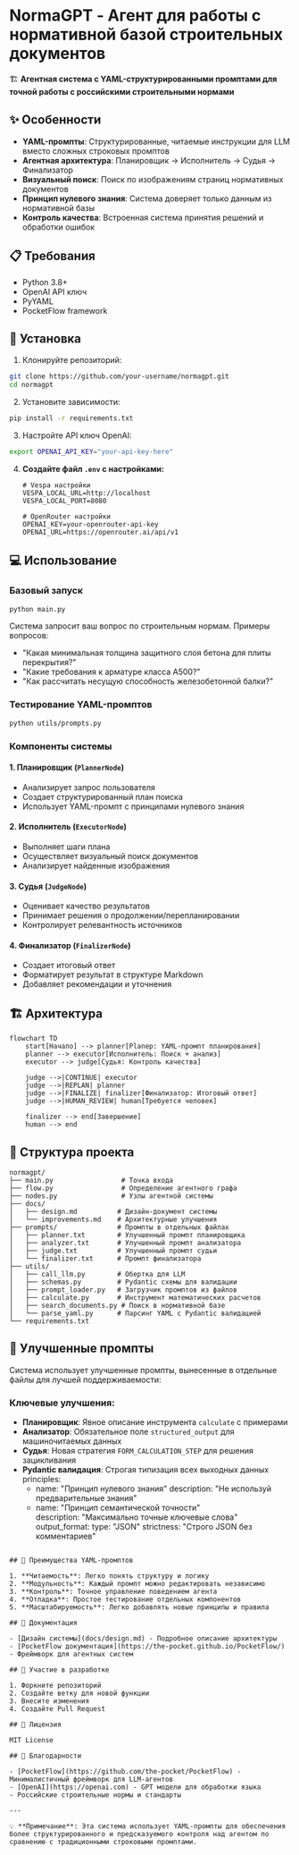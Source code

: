 # NormaGPT - Агент для работы с нормативной базой строительных документов

🏗️ **Агентная система с YAML-структурированными промптами для точной работы с российскими строительными нормами**

## ✨ Особенности

- **YAML-промпты**: Структурированные, читаемые инструкции для LLM вместо сложных строковых промптов
- **Агентная архитектура**: Планировщик → Исполнитель → Судья → Финализатор
- **Визуальный поиск**: Поиск по изображениям страниц нормативных документов
- **Принцип нулевого знания**: Система доверяет только данным из нормативной базы
- **Контроль качества**: Встроенная система принятия решений и обработки ошибок

## 📋 Требования

- Python 3.8+
- OpenAI API ключ
- PyYAML
- PocketFlow framework

## 🚀 Установка

1. Клонируйте репозиторий:
```bash
git clone https://github.com/your-username/normagpt.git
cd normagpt
```

2. Установите зависимости:
```bash
pip install -r requirements.txt
```

3. Настройте API ключ OpenAI:
```bash
export OPENAI_API_KEY="your-api-key-here"
```

4. **Создайте файл `.env` с настройками:**
   ```env
   # Vespa настройки
   VESPA_LOCAL_URL=http://localhost
   VESPA_LOCAL_PORT=8080
   
   # OpenRouter настройки
   OPENAI_KEY=your-openrouter-api-key
   OPENAI_URL=https://openrouter.ai/api/v1
   ```

## 💻 Использование

### Базовый запуск

```bash
python main.py
```

Система запросит ваш вопрос по строительным нормам. Примеры вопросов:
- "Какая минимальная толщина защитного слоя бетона для плиты перекрытия?"
- "Какие требования к арматуре класса A500?"
- "Как рассчитать несущую способность железобетонной балки?"

### Тестирование YAML-промптов

```bash
python utils/prompts.py
```

### Компоненты системы

#### 1. **Планировщик** (`PlannerNode`)
- Анализирует запрос пользователя
- Создает структурированный план поиска
- Использует YAML-промпт с принципами нулевого знания

#### 2. **Исполнитель** (`ExecutorNode`)
- Выполняет шаги плана
- Осуществляет визуальный поиск документов
- Анализирует найденные изображения

#### 3. **Судья** (`JudgeNode`)
- Оценивает качество результатов
- Принимает решения о продолжении/перепланировании
- Контролирует релевантность источников

#### 4. **Финализатор** (`FinalizerNode`)
- Создает итоговый ответ
- Форматирует результат в структуре Markdown
- Добавляет рекомендации и уточнения

## 🏗️ Архитектура

```mermaid
flowchart TD
    start[Начало] --> planner[Planер: YAML-промпт планирования]
    planner --> executor[Исполнитель: Поиск + анализ]
    executor --> judge[Судья: Контроль качества]
    
    judge -->|CONTINUE| executor
    judge -->|REPLAN| planner
    judge -->|FINALIZE| finalizer[Финализатор: Итоговый ответ]
    judge -->|HUMAN_REVIEW| human[Требуется человек]
    
    finalizer --> end[Завершение]
    human --> end
```

## 📁 Структура проекта

```
normagpt/
├── main.py                 # Точка входа
├── flow.py                 # Определение агентного графа
├── nodes.py                # Узлы агентной системы
├── docs/
│   ├── design.md          # Дизайн-документ системы
│   └── improvements.md    # Архитектурные улучшения
├── prompts/               # Промпты в отдельных файлах
│   ├── planner.txt        # Улучшенный промпт планировщика
│   ├── analyzer.txt       # Улучшенный промпт анализатора
│   ├── judge.txt          # Улучшенный промпт судьи
│   └── finalizer.txt      # Промпт финализатора
├── utils/
│   ├── call_llm.py        # Обертка для LLM
│   ├── schemas.py         # Pydantic схемы для валидации
│   ├── prompt_loader.py   # Загрузчик промптов из файлов
│   ├── calculate.py       # Инструмент математических расчетов
│   ├── search_documents.py # Поиск в нормативной базе
│   └── parse_yaml.py      # Парсинг YAML с Pydantic валидацией
└── requirements.txt
```

## 🎯 Улучшенные промпты

Система использует улучшенные промпты, вынесенные в отдельные файлы для лучшей поддерживаемости:

### Ключевые улучшения:
- **Планировщик**: Явное описание инструмента `calculate` с примерами
- **Анализатор**: Обязательное поле `structured_output` для машиночитаемых данных  
- **Судья**: Новая стратегия `FORM_CALCULATION_STEP` для решения зацикливания
- **Pydantic валидация**: Строгая типизация всех выходных данных
principles:
  - name: "Принцип нулевого знания"
    description: "Не используй предварительные знания"
  - name: "Принцип семантической точности"  
    description: "Максимально точные ключевые слова"
output_format:
  type: "JSON"
  strictness: "Строго JSON без комментариев"
```

## 🔧 Преимущества YAML-промптов

1. **Читаемость**: Легко понять структуру и логику
2. **Модульность**: Каждый промпт можно редактировать независимо
3. **Контроль**: Точное управление поведением агента
4. **Отладка**: Простое тестирование отдельных компонентов
5. **Масштабируемость**: Легко добавлять новые принципы и правила

## 📖 Документация

- [Дизайн системы](docs/design.md) - Подробное описание архитектуры
- [PocketFlow документация](https://the-pocket.github.io/PocketFlow/) - Фреймворк для агентных систем

## 🤝 Участие в разработке

1. Форкните репозиторий
2. Создайте ветку для новой функции
3. Внесите изменения
4. Создайте Pull Request

## 📄 Лицензия

MIT License

## 🙏 Благодарности

- [PocketFlow](https://github.com/the-pocket/PocketFlow) - Минималистичный фреймворк для LLM-агентов
- [OpenAI](https://openai.com) - GPT модели для обработки языка
- Российские строительные нормы и стандарты

---

💡 **Примечание**: Эта система использует YAML-промпты для обеспечения более структурированного и предсказуемого контроля над агентом по сравнению с традиционными строковыми промптами.
